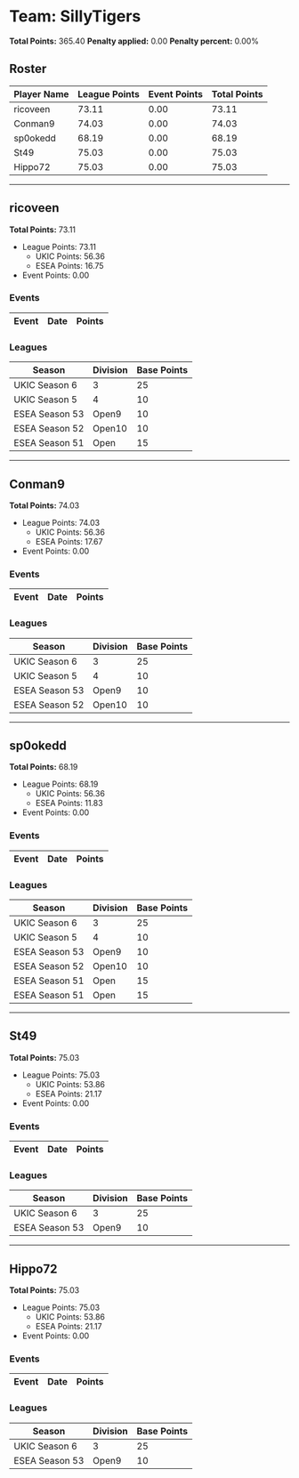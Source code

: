 # Team: SillyTigers

**Total Points:** 365.40
**Penalty applied:** 0.00
**Penalty percent:** 0.00%

## Roster
| Player Name | League Points | Event Points | Total Points |
|-------------|--------------|--------------|-------------|
| ricoveen | 73.11 | 0.00 | 73.11 |
| Conman9 | 74.03 | 0.00 | 74.03 |
| sp0okedd | 68.19 | 0.00 | 68.19 |
| St49 | 75.03 | 0.00 | 75.03 |
| Hippo72 | 75.03 | 0.00 | 75.03 |

---

## ricoveen

**Total Points:** 73.11

- League Points: 73.11
  - UKIC Points: 56.36
  - ESEA Points: 16.75
- Event Points: 0.00

### Events
| Event | Date | Points |
|-------|------|--------|
### Leagues
| Season | Division | Base Points |
|--------|----------|-------------|
| UKIC Season 6 | 3 | 25 |
| UKIC Season 5 | 4 | 10 |
| ESEA Season 53 | Open9 | 10 |
| ESEA Season 52 | Open10 | 10 |
| ESEA Season 51 | Open | 15 |
---

## Conman9

**Total Points:** 74.03

- League Points: 74.03
  - UKIC Points: 56.36
  - ESEA Points: 17.67
- Event Points: 0.00

### Events
| Event | Date | Points |
|-------|------|--------|
### Leagues
| Season | Division | Base Points |
|--------|----------|-------------|
| UKIC Season 6 | 3 | 25 |
| UKIC Season 5 | 4 | 10 |
| ESEA Season 53 | Open9 | 10 |
| ESEA Season 52 | Open10 | 10 |
---

## sp0okedd

**Total Points:** 68.19

- League Points: 68.19
  - UKIC Points: 56.36
  - ESEA Points: 11.83
- Event Points: 0.00

### Events
| Event | Date | Points |
|-------|------|--------|
### Leagues
| Season | Division | Base Points |
|--------|----------|-------------|
| UKIC Season 6 | 3 | 25 |
| UKIC Season 5 | 4 | 10 |
| ESEA Season 53 | Open9 | 10 |
| ESEA Season 52 | Open10 | 10 |
| ESEA Season 51 | Open | 15 |
| ESEA Season 51 | Open | 15 |
---

## St49

**Total Points:** 75.03

- League Points: 75.03
  - UKIC Points: 53.86
  - ESEA Points: 21.17
- Event Points: 0.00

### Events
| Event | Date | Points |
|-------|------|--------|
### Leagues
| Season | Division | Base Points |
|--------|----------|-------------|
| UKIC Season 6 | 3 | 25 |
| ESEA Season 53 | Open9 | 10 |
---

## Hippo72

**Total Points:** 75.03

- League Points: 75.03
  - UKIC Points: 53.86
  - ESEA Points: 21.17
- Event Points: 0.00

### Events
| Event | Date | Points |
|-------|------|--------|
### Leagues
| Season | Division | Base Points |
|--------|----------|-------------|
| UKIC Season 6 | 3 | 25 |
| ESEA Season 53 | Open9 | 10 |